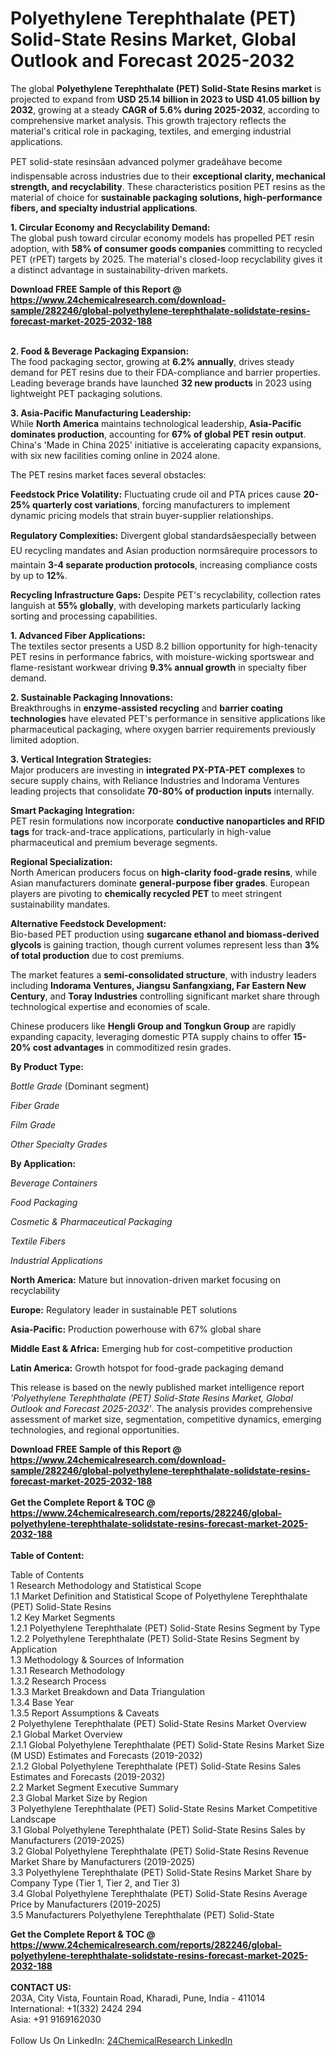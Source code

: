 <h1>Polyethylene Terephthalate (PET) Solid-State Resins Market, Global Outlook and Forecast 2025-2032</h1><p>The global <strong>Polyethylene Terephthalate (PET) Solid-State Resins market</strong> is projected to expand from <strong>USD 25.14 billion in 2023 to USD 41.05 billion by 2032</strong>, growing at a steady <strong>CAGR of 5.6% during 2025-2032</strong>, according to comprehensive market analysis. This growth trajectory reflects the material's critical role in packaging, textiles, and emerging industrial applications.</p><p>PET solid-state resinsâan advanced polymer gradeâhave become indispensable across industries due to their <strong>exceptional clarity, mechanical strength, and recyclability</strong>. These characteristics position PET resins as the material of choice for <strong>sustainable packaging solutions, high-performance fibers, and specialty industrial applications</strong>.</p><p><strong>1. Circular Economy and Recyclability Demand:</strong><br>
The global push toward circular economy models has propelled PET resin adoption, with <strong>58% of consumer goods companies</strong> committing to recycled PET (rPET) targets by 2025. The material's closed-loop recyclability gives it a distinct advantage in sustainability-driven markets.</p><div><b>Download FREE Sample of this Report @ 
            <a href="https://www.24chemicalresearch.com/download-sample/282246/global-polyethylene-terephthalate-solidstate-resins-forecast-market-2025-2032-188">
            https://www.24chemicalresearch.com/download-sample/282246/global-polyethylene-terephthalate-solidstate-resins-forecast-market-2025-2032-188</a></b></div><br><p><strong>2. Food &amp; Beverage Packaging Expansion:</strong><br>
The food packaging sector, growing at <strong>6.2% annually</strong>, drives steady demand for PET resins due to their FDA-compliance and barrier properties. Leading beverage brands have launched <strong>32 new products</strong> in 2023 using lightweight PET packaging solutions.</p><p><strong>3. Asia-Pacific Manufacturing Leadership:</strong><br>
While <strong>North America</strong> maintains technological leadership, <strong>Asia-Pacific dominates production</strong>, accounting for <strong>67% of global PET resin output</strong>. China's 'Made in China 2025' initiative is accelerating capacity expansions, with six new facilities coming online in 2024 alone.</p><p>The PET resins market faces several obstacles:</p><p><strong>Feedstock Price Volatility:</strong> Fluctuating crude oil and PTA prices cause <strong>20-25% quarterly cost variations</strong>, forcing manufacturers to implement dynamic pricing models that strain buyer-supplier relationships.</p><p><strong>Regulatory Complexities:</strong> Divergent global standardsâespecially between EU recycling mandates and Asian production normsârequire processors to maintain <strong>3-4 separate production protocols</strong>, increasing compliance costs by up to <strong>12%</strong>.</p><p><strong>Recycling Infrastructure Gaps:</strong> Despite PET's recyclability, collection rates languish at <strong>55% globally</strong>, with developing markets particularly lacking sorting and processing capabilities.</p><p><strong>1. Advanced Fiber Applications:</strong><br>
The textiles sector presents a USD 8.2 billion opportunity for high-tenacity PET resins in performance fabrics, with moisture-wicking sportswear and flame-resistant workwear driving <strong>9.3% annual growth</strong> in specialty fiber demand.</p><p><strong>2. Sustainable Packaging Innovations:</strong><br>
Breakthroughs in <strong>enzyme-assisted recycling</strong> and <strong>barrier coating technologies</strong> have elevated PET's performance in sensitive applications like pharmaceutical packaging, where oxygen barrier requirements previously limited adoption.</p><p><strong>3. Vertical Integration Strategies:</strong><br>
Major producers are investing in <strong>integrated PX-PTA-PET complexes</strong> to secure supply chains, with Reliance Industries and Indorama Ventures leading projects that consolidate <strong>70-80% of production inputs</strong> internally.</p><p><strong>Smart Packaging Integration:</strong><br>
	PET resin formulations now incorporate <strong>conductive nanoparticles and RFID tags</strong> for track-and-trace applications, particularly in high-value pharmaceutical and premium beverage segments.</p><p><strong>Regional Specialization:</strong><br>
	North American producers focus on <strong>high-clarity food-grade resins</strong>, while Asian manufacturers dominate <strong>general-purpose fiber grades</strong>. European players are pivoting to <strong>chemically recycled PET</strong> to meet stringent sustainability mandates.</p><p><strong>Alternative Feedstock Development:</strong><br>
	Bio-based PET production using <strong>sugarcane ethanol and biomass-derived glycols</strong> is gaining traction, though current volumes represent less than <strong>3% of total production</strong> due to cost premiums.</p><p>The market features a <strong>semi-consolidated structure</strong>, with industry leaders including <strong>Indorama Ventures, Jiangsu Sanfangxiang, Far Eastern New Century</strong>, and <strong>Toray Industries</strong> controlling significant market share through technological expertise and economies of scale.</p><p>Chinese producers like <strong>Hengli Group and Tongkun Group</strong> are rapidly expanding capacity, leveraging domestic PTA supply chains to offer <strong>15-20% cost advantages</strong> in commoditized resin grades.</p><p><strong>By Product Type:</strong></p><p><em>Bottle Grade</em> (Dominant segment)</p><p><em>Fiber Grade</em></p><p><em>Film Grade</em></p><p><em>Other Specialty Grades</em></p><p><strong>By Application:</strong></p><p><em>Beverage Containers</em></p><p><em>Food Packaging</em></p><p><em>Cosmetic &amp; Pharmaceutical Packaging</em></p><p><em>Textile Fibers</em></p><p><em>Industrial Applications</em></p><p><strong>North America:</strong> Mature but innovation-driven market focusing on recyclability</p><p><strong>Europe:</strong> Regulatory leader in sustainable PET solutions</p><p><strong>Asia-Pacific:</strong> Production powerhouse with 67% global share</p><p><strong>Middle East &amp; Africa:</strong> Emerging hub for cost-competitive production</p><p><strong>Latin America:</strong> Growth hotspot for food-grade packaging demand</p><p>This release is based on the newly published market intelligence report <em>'Polyethylene Terephthalate (PET) Solid-State Resins Market, Global Outlook and Forecast 2025-2032'</em>. The analysis provides comprehensive assessment of market size, segmentation, competitive dynamics, emerging technologies, and regional opportunities.</p><div><b>Download FREE Sample of this Report @ 
            <a href="https://www.24chemicalresearch.com/download-sample/282246/global-polyethylene-terephthalate-solidstate-resins-forecast-market-2025-2032-188">
            https://www.24chemicalresearch.com/download-sample/282246/global-polyethylene-terephthalate-solidstate-resins-forecast-market-2025-2032-188</a></b></div><br><div><b>Get the Complete Report & TOC @ 
            <a href="https://www.24chemicalresearch.com/reports/282246/global-polyethylene-terephthalate-solidstate-resins-forecast-market-2025-2032-188">
            https://www.24chemicalresearch.com/reports/282246/global-polyethylene-terephthalate-solidstate-resins-forecast-market-2025-2032-188</a></b></div><br>
            <b>Table of Content:</b><p>Table of Contents<br />
1 Research Methodology and Statistical Scope<br />
1.1 Market Definition and Statistical Scope of Polyethylene Terephthalate (PET) Solid-State Resins<br />
1.2 Key Market Segments<br />
1.2.1 Polyethylene Terephthalate (PET) Solid-State Resins Segment by Type<br />
1.2.2 Polyethylene Terephthalate (PET) Solid-State Resins Segment by Application<br />
1.3 Methodology & Sources of Information<br />
1.3.1 Research Methodology<br />
1.3.2 Research Process<br />
1.3.3 Market Breakdown and Data Triangulation<br />
1.3.4 Base Year<br />
1.3.5 Report Assumptions & Caveats<br />
2 Polyethylene Terephthalate (PET) Solid-State Resins Market Overview<br />
2.1 Global Market Overview<br />
2.1.1 Global Polyethylene Terephthalate (PET) Solid-State Resins Market Size (M USD) Estimates and Forecasts (2019-2032)<br />
2.1.2 Global Polyethylene Terephthalate (PET) Solid-State Resins Sales Estimates and Forecasts (2019-2032)<br />
2.2 Market Segment Executive Summary<br />
2.3 Global Market Size by Region<br />
3 Polyethylene Terephthalate (PET) Solid-State Resins Market Competitive Landscape<br />
3.1 Global Polyethylene Terephthalate (PET) Solid-State Resins Sales by Manufacturers (2019-2025)<br />
3.2 Global Polyethylene Terephthalate (PET) Solid-State Resins Revenue Market Share by Manufacturers (2019-2025)<br />
3.3 Polyethylene Terephthalate (PET) Solid-State Resins Market Share by Company Type (Tier 1, Tier 2, and Tier 3)<br />
3.4 Global Polyethylene Terephthalate (PET) Solid-State Resins Average Price by Manufacturers (2019-2025)<br />
3.5 Manufacturers Polyethylene Terephthalate (PET) Solid-State</p><div><b>Get the Complete Report & TOC @ 
            <a href="https://www.24chemicalresearch.com/reports/282246/global-polyethylene-terephthalate-solidstate-resins-forecast-market-2025-2032-188">
            https://www.24chemicalresearch.com/reports/282246/global-polyethylene-terephthalate-solidstate-resins-forecast-market-2025-2032-188</a></b></div><br><b>CONTACT US:</b><br>
            203A, City Vista, Fountain Road, Kharadi, Pune, India - 411014<br>
            International: +1(332) 2424 294<br>
            Asia: +91 9169162030 <br><br>
            Follow Us On LinkedIn: <a href="https://www.linkedin.com/company/24chemicalresearch/">24ChemicalResearch LinkedIn</a>